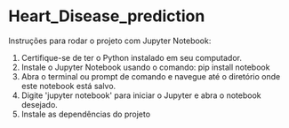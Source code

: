 # Heart_Disease_prediction

Instruções para rodar o projeto com Jupyter Notebook:

1. Certifique-se de ter o Python instalado em seu computador.
2. Instale o Jupyter Notebook usando o comando: pip install notebook
3. Abra o terminal ou prompt de comando e navegue até o diretório onde este notebook está salvo.
4. Digite 'jupyter notebook' para iniciar o Jupyter e abra o notebook desejado.
5. Instale as dependências do projeto
